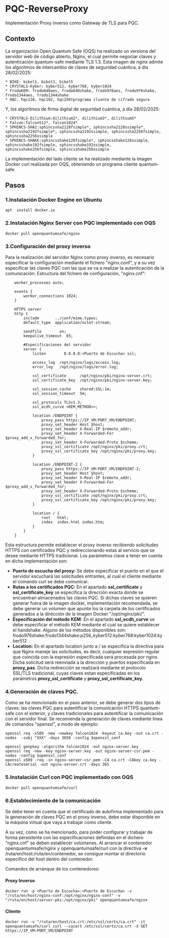 # PQC-ReverseProxy

Implementación Proxy inverso como Gateway de TLS para PQC.

## Contexto
La organización Open Quantum Safe (OQS) ha realizado un versiona del servidor web de código abierto, Nginx, el cual permite negociar claves y autenticación quantum-safe mediante TLS 1.3.
Esta imagen de nginx admite los algoritmos de intercambio de claves de seguridad cuántica, a día 28/02/2025:

    * BIKE: bikel1, bikel3, bikel5
    * CRYSTALS-Kyber: kyber512, kyber768, kyber1024
    * FrodoKEM: frodo640aes, frodo640shake, frodo976aes, frodo976shake, frodo1344aes, frodo1344shake
    * HQC: hqc128, hqc192, hqc256†programa cliente de cifrado seguro

Y, los algoritmos de firma digital de seguridad cuántica, a día 28/02/2025:

    * CRYSTALS-Dilithium:dilithium2*, dilithium3*, dilithium5*
    * Falcon:falcon512*, falcon1024*
    * SPHINCS-SHA2:sphincssha2128fsimple*, sphincssha2128ssimple*, sphincssha2192fsimple*, sphincssha2192ssimple, sphincssha2256fsimple, sphincssha2256ssimple
    * SPHINCS-SHAKE:sphincsshake128fsimple*, sphincsshake128ssimple, sphincsshake192fsimple, sphincsshake192ssimple, sphincsshake256fsimple, sphincsshake256ssimple

La implementación del lado cliente se ha realizado mediante la imagen Docker curl realizada por OQS, obteniendo un programa cliente quantum-safe. 

## Pasos
### 1.Instalación Docker Engine en Ubuntu
    apt  install docker.io
### 2.Instalación Nginx Server con PQC implementado con OQS
    docker pull openquantumsafe/nginx
### 3.Configuración del proxy inverso
Para la realización del servidor Nginx como proxy inverso, es necesario especificar la configuración mediante el fichero "nginx.conf", y a su vez especificar las claves PQC con las que se va a realizar la autenticación de la comunicación.
Estructura del fichero de configuración, "nginx.cnf":

        worker_processes auto;

        events {
            worker_connections 1024;
        }

        HTTPS server
        http {
            include       ../conf/mime.types;
            default_type  application/octet-stream;

            sendfile        on;
            keepalive_timeout  65;

            #Especificaciones del servidor
            server {
                listen        0.0.0.0:<Puerto de Escucha> ssl;

                access_log  /opt/nginx/logs/access.log;
                error_log   /opt/nginx/logs/error.log;

                ssl_certificate      /opt/nginx/pki/nginx-server.crt;
                ssl_certificate_key  /opt/nginx/pki/nginx-server.key;

                ssl_session_cache    shared:SSL:1m;
                ssl_session_timeout  5m;

                ssl_protocols TLSv1.3;
                ssl_ecdh_curve <KEM_METHOD>>;

                location /ENDPOINT {
                    proxy_pass https://IP_VM:PORT_VM/ENDPOINT;
                    proxy_set_header Host $host;
                    proxy_set_header X-Real-IP $remote_addr;
                    proxy_set_header X-Forwarded-For $proxy_add_x_forwarded_for;
                    proxy_set_header X-Forwarded-Proto $scheme;
                    proxy_ssl_certificate /opt/nginx/pki/proxy.crt;
                    proxy_ssl_certificate_key /opt/nginx/pki/proxy.key;
                }

                location /ENDPOINT-2 {
                    proxy_pass https://IP_VM:PORT_VM/ENDPOINT-2;
                    proxy_set_header Host $host;
                    proxy_set_header X-Real-IP $remote_addr;
                    proxy_set_header X-Forwarded-For $proxy_add_x_forwarded_for;
                    proxy_set_header X-Forwarded-Proto $scheme;
                    proxy_ssl_certificate /opt/nginx/pki/proxy.crt;
                    proxy_ssl_certificate_key /opt/nginx/pki/proxy.key;
                } 

                location / {
                    root   html;
                    index  index.html index.htm;
                }
            }
        }

Esta estructura permite establecer el proxy inverso recibiendo solicitudes HTTPS con certificados PQC y redireccionando estas al servicio que se desee mediante HTTPS tradicional.
Los parámetros clave a tener en cuenta en dicha implementación son:
* __Puerto de escucha del proxy:__ Se debe especificar el puerto en el que el servidor escuchará las solicitudes entrantes, al cual el cliente mediante el comando curl se debe comunicar. 
* __Rutas a los certificados PQC:__ En el apartado __ssl_certificate__ y __ssl_certificate_key__ se especifica la dirección exacta donde se encuentran almacenados las claves PQC. Si dichas claves se quieren generar fuera de la imagen docker, implementación recomendada, se debe generar un volumen que apunte los la carpeta de los certificados generados a la dirección de la imagen Docker "/opt/nginx/pki/".
* __Especificación del método KEM:__ En el apartado __ssl_ecdh_curve__ se debe especificar el método KEM mediante el cual se quiere establecer el handshake. Alguno de los métodos disponibles son: frodo976shake:frodo1344shake:p256_kyber512:kyber768:kyber1024:kyber512
* __Location:__ En el apartado location junto a / se especifica la directiva para que Nginx maneje las solicitudes, es decir, cualquier expresión regular que coincida con la expresión especificada será procesada por nginx. Dicha solicitud será reenviada a la dirección y puertos especificada en __proxy_pas__. Dicha redirección se realizará mediante el protocolo SSL/TLS tradicional, cuyas claves estan especificadas en los parámetros __proxy_ssl_certificate__ y __proxy_ssl_certificate_key__. 

### 4.Generación de claves PQC.
Como se ha mencionado en el paso anterior, se debe generar dos tipos de claves: las claves PQC para autentificar la comunicación HTTPS quantum-safe con el exterior, y claves tradicionales para autentificar la comunicación con el servidor final.
Se recomienda la generación de claves mediante linea de comandos "openssl", a modo de ejemplo:

    openssl req -x509 -new -newkey falcon1024 -keyout ca.key -out ca.crt -nodes  -subj "XXX" -days 3650 -config $openssl_conf

    openssl genpkey -algorithm falcon1024 -out nginx-server.key
    openssl req -new -key nginx-server.key -out nginx-server-csr.pem -nodes -config $openssl_conf
    openssl x509 -req -in nginx-server-csr.pem -CA ca.crt -CAkey ca.key -CAcreateserial -out nginx-server.crt -days 365

### 5.Instalación Curl con PQC implementado con OQS
    docker pull openquantumsafe/curl

### 6.Establecimiento de la comunicación
Se debe tener en cuenta que el certificado de autofirma implementado para la generación de claves PQC en el proxy inverso, debe estar disponible en la máquina virtual que vaya a trabajar como cliente.

A su vez, como se ha mencionado, para poder configurar y trabajar de forma persistente con las especificaciones definidas en el dichero "nginx.cnf" se deben establecer volúmenes. Al arrancar el contenedor openquantumsafe/nginx y openquantumsafe/curl con la directiva __-v__ /ruta/en/host:/ruta/en/contenedor, se consigue montar el directorio específico del host dentro del contenedor.

Comandos de arranque de los contenedores:

#### Proxy Inverso
    docker run -p <Puerto de Escucha>:<Puerto de Escucha> -v "/ruta/en/host/nginx-conf:/opt/nginx/nginx-conf" -v "/ruta/en/host/server-pki:/opt/nginx/pki" openquantumsafe/nginx

#### Cliente

    docker run -v "/ruta/en/host/ca.crt:/etc/ssl/certs/ca.crt" -it openquantumsafe/curl curl --cacert /etc/ssl/certs/ca.crt -X GET https://IP_VM:PORT_VM/ENDPOINT
